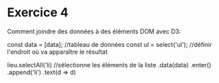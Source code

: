 # Exercice 4

Comment joindre des données à des éléments DOM avec D3:

const data = [data]; //tableau de données
const ul = select('ul'); //définir l'endroit où va apparaître le résultat

lieu.selectAll('li) //sélectionne les éléments de la liste
    .data(data)
    .enter()
    .append('li')
    .text(d => d)

